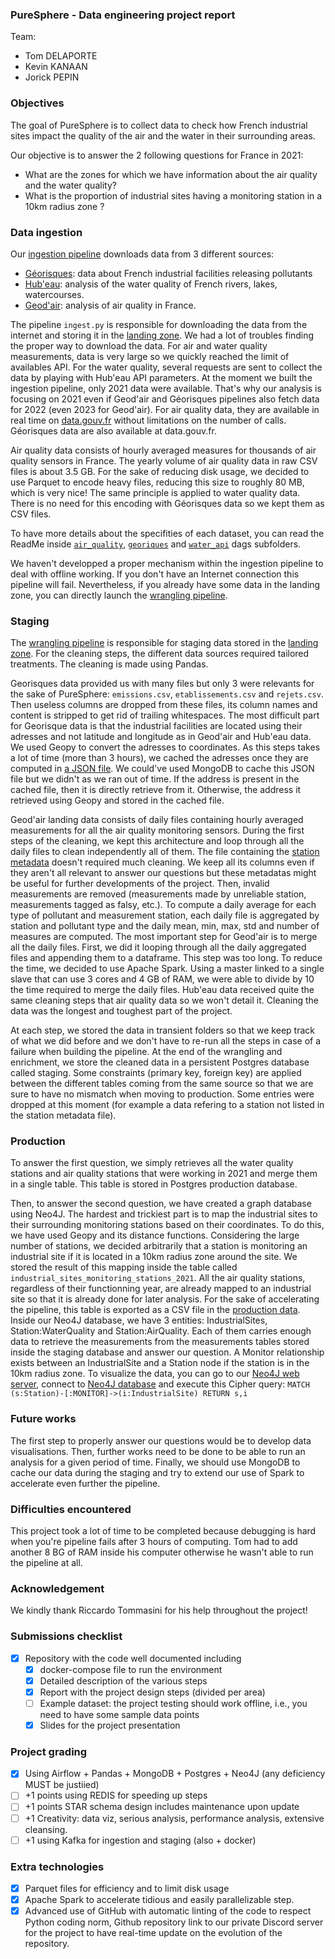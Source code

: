 ### PureSphere - Data engineering project report
Team:
- Tom DELAPORTE
- Kevin KANAAN
- Jorick PEPIN

### Objectives
The goal of PureSphere is to collect data to check how French industrial sites impact the quality of the air and the water in their surrounding areas.

Our objective is to answer the 2 following questions for France in 2021:
- What are the zones for which we have information about the air quality and the water quality?
- What is the proportion of industrial sites having a monitoring station in a 10km radius zone ?

### Data ingestion 
Our [ingestion pipeline](../dags/ingest.py) downloads data from 3 different sources:
- [Géorisques](https://georisques.gouv.fr/donnees/bases-de-donnees/installations-industrielles-rejetant-des-polluants): data about French industrial facilities releasing pollutants
- [Hub'eau](https://hubeau.eaufrance.fr/page/api-qualite-cours-deau#/): analysis of the water quality of French rivers, lakes, watercourses.
- [Geod'air](https://www.geodair.fr/): analysis of air quality in France.

The pipeline `ingest.py` is responsible for downloading the data from the internet and storing it in the [landing zone](../data/landing/). We had a lot of troubles finding the proper way to download the data. For air and water quality measurements, data is very large so we quickly reached the limit of availables API. For the water quality, several requests are sent to collect the data by playing with Hub'eau API parameters. At the moment we built the ingestion pipeline, only 2021 data were available. That's why our analysis is focusing on 2021 even if Geod'air and Géorisques pipelines also fetch data for 2022 (even 2023 for Geod'air). For air quality data, they are available in real time on [data.gouv.fr](https://files.data.gouv.fr/lcsqa/concentrations-de-polluants-atmospheriques-reglementes/temps-reel/) without limitations on the number of calls. Géorisques data are also available at data.gouv.fr.

Air quality data consists of hourly averaged measures for thousands of air quality sensors in France. The yearly volume of air quality data in raw CSV files is about 3.5 GB. For the sake of reducing disk usage, we decided to use Parquet to encode heavy files, reducing this size to roughly 80 MB, which is very nice! The same principle is applied to water quality data. There is no need for this encoding with Géorisques data so we kept them as CSV files.

To have more details about the specifities of each dataset, you can read the ReadMe inside [`air_quality`](../dags/air_quality/README.md), [`georiques`](../dags/georisques/README.md) and [`water_api`](../dags/water_api/) dags subfolders.

We haven't developped a proper mechanism within the ingestion pipeline to deal with offline working. If you don't have an Internet connection this pipeline will fail. Nevertheless, if you already have some data in the landing zone, you can directly launch the [wrangling pipeline](../dags/wrangling.py).

### Staging
The [wrangling pipeline](../dags/wrangling.py) is responsible for staging data stored in the [landing zone](../data/landing/). For the cleaning steps, the different data sources required tailored treatments. The cleaning is made using Pandas.

Georisques data provided us with many files but only 3 were relevants for the sake of PureSphere: `emissions.csv`, `etablissements.csv` and `rejets.csv`. Then useless columns are dropped from these files, its column names and content is stripped to get rid of trailing whitespaces. The most difficult part for Georisque data is that the industrial facilities are located using their adresses and not latitude and longitude as in Geod'air and Hub'eau data. We used Geopy to convert the adresses to coordinates. As this steps takes a lot of time (more than 3 hours), we cached the adresses once they are computed in [a JSON file](../data/staging/georisques/addresses.json). We could've used MongoDB to cache this JSON file but we didn't as we ran out of time. If the address is present in the cached file, then it is directly retrieve from it. Otherwise, the address it retrieved using Geopy and stored in the cached file.

Geod'air landing data consists of daily files containing hourly averaged measurements for all the air quality monitoring sensors. During the first steps of the cleaning, we kept this architecture and loop through all the daily files to clean independently all of them. The file containing the [station metadata](../data/landing/) doesn't required much cleaning. We keep all its columns even if they aren't all relevant to answer our questions but these metadatas might be useful for further developments of the project. Then, invalid measurements are removed (measurements made by unreliable station, measurements tagged as falsy, etc.). To compute a daily average for each type of pollutant and measurement station, each daily file is aggregated by station and pollutant type and the daily mean, min, max, std and number of measures are computed. The most important step for Geod'air is to merge all the daily files. First, we did it looping through all the daily aggregated files and appending them to a dataframe. This step was too long. To reduce the time, we decided to use Apache Spark. Using a master linked to a single slave that can use 3 cores and 4 GB of RAM, we were able to divide by 10 the time required to merge the daily files. Hub'eau data received quite the same cleaning steps that air quality data so we won't detail it. Cleaning the data was the longest and toughest part of the project.

At each step, we stored the data in transient folders so that we keep track of what we did before and we don't have to re-run all the steps in case of a failure when building the pipeline. At the end of the wrangling and enrichment, we store the cleaned data in a persistent Postgres database called staging. Some constraints (primary key, foreign key) are applied between the different tables coming from the same source so that we are sure to have no mismatch when moving to production. Some entries were dropped at this moment (for example a data refering to a station not listed in the station metadata file).

### Production
To answer the first question, we simply retrieves all the water quality stations and air quality stations that were working in 2021 and merge them in a single table. This table is stored in Postgres production database.

 Then, to answer the second question, we have created a graph database using Neo4J. The hardest and trickiest part is to map the industrial sites to their surrounding monitoring stations based on their coordinates. To do this, we have used Geopy and its distance functions. Considering the large number of stations, we decided arbitrarily that a station is monitoring an industrial site if it is located in a 10km radius zone around the site. We stored the result of this mapping inside the table called `industrial_sites_monitoring_stations_2021`. All the air quality stations, regardless of their functionning year, are already mapped to an industrial site so that it is already done for later analysis. For the sake of accelerating the pipeline, this table is exported as a CSV file in the [production data](../data/production/industrial_sites_monitoring_stations_2021.csv). Inside our Neo4J database, we have 3 entities: IndustrialSites, Station:WaterQuality and Station:AirQuality. Each of them carries enough data to retrieve the measurements from the measurements tables stored inside the staging database and answer our question. A Monitor relationship exists between an IndustrialSite and a Station node if the station is in the 10km radius zone. To visualize the data, you can go to our [Neo4J web server](http://localhost:7474/), connect to  [Neo4J database](localhost:7687) and execute this Cipher query:
 `MATCH (s:Station)-[:MONITOR]->(i:IndustrialSite) RETURN s,i`

 ### Future works
 The first step to properly answer our questions would be to develop data visualisations. Then, further works need to be done to be able to run an analysis for a given period of time. Finally, we should use MongoDB to cache our data during the staging and try to extend our use of Spark to accelerate even further the pipeline.

 ### Difficulties encountered
 This project took a lot of time to be completed because debugging is hard when you're pipeline fails after 3 hours of computing. Tom had to add another 8 BG of RAM inside his computer otherwise he wasn't able to run the pipeline at all.

 ### Acknowledgement
 We kindly thank Riccardo Tommasini for his help throughout the project!

 ### Submissions checklist
 - [x] Repository with the code well documented including
    - [x] docker-compose file to run the environment
    - [x] Detailed description of the various steps
    - [x] Report with the project design steps (divided per area)
    - [ ] Example dataset: the project testing should work offline, i.e., you need to have some sample data points
    - [x] Slides for the project presentation

### Project grading
- [x] Using Airflow + Pandas + MongoDB + Postgres + Neo4J (any deficiency MUST be justiied)
- [ ] +1 points using REDIS for speeding up steps
- [ ] +1 points STAR schema design includes maintenance upon update
- [ ] +1 Creativity: data viz, serious analysis, performance analysis, extensive cleansing.
- [ ] +1 using Kafka for ingestion and staging (also + docker)

### Extra technologies
- [x] Parquet files for efficiency and  to limit disk usage
- [x] Apache Spark to accelerate tidious and easily parallelizable step.
- [x] Advanced use of GitHub with automatic linting of the code to respect Python coding norm, Github repository link to our private Discord server for the project to have real-time update on the evolution of the repository.